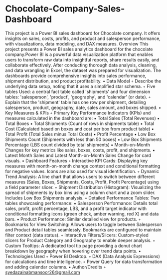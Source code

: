# Chocolate-Company-Sales-Dashboard
This project is a Power BI sales dashboard for Chocolate company. It offers insights on sales, costs, profits, and product and salesperson performance, with visualizations, data modeling, and DAX measures.
Overview
This project presents a Power BI sales analytics dashboard for the chocolate company.Power BI is a powerful data visualization platform that enables users to transform raw data into insightful reports, share results easily, and collaborate effectively. After conducting thorough data analysis, cleaning, and data wrangling in Excel, the dataset was prepared for visualization. The dashboards provide comprehensive insights into sales performance, shipment distribution, and product profitability.
• Data Model
    ◦ Describe the underlying data setup, noting that it uses a simplified star schema.
    ◦ Five tables Used: a central fact table called 'shipments' and four dimension tables: 'salesperson', 'product', 'geography', and 'calendar' (or date).
    ◦ Explain that the 'shipment' table has one row per shipment, detailing salesperson, product, geography, date, sales amount, and boxes shipped.
• Key Measures & KPIs
    ◦ Primary Key Performance Indicators (KPIs) and measures calculated in the dashboard are:
        ▪ Total Sales (Total Revenues)
        ▪ Total Boxes
        ▪ Total Shipments (Count of rows in shipments table)
        ▪ Total Cost (Calculated based on boxes and cost per box from product table)
        ▪ Total Profit (Total Sales minus Total Costs)
        ▪ Profit Percentage
        ▪ Low Box Shipments Count (Shipments with less than 50 boxes)
        ▪ Low Box Shipments Percentage (LBS count divided by total shipments)
        ▪ Month-on-Month Changes for key metrics like sales, boxes, costs, profit, and shipments.
        ▪ Latest Month Sales and Latest Month-on-Month Sales Change for card visuals.
• Dashboard Features
    ◦ Interactive KPI Cards: Displaying key measures with month-on-month change context and conditional formatting for negative values. Icons are also used for visual identification.
    ◦ Dynamic Trend Analysis: A line chart that allows users to switch between different measures (Sales, Boxes, Shipments, Costs, Profit, Profit Percentage) using a field parameter slicer.
    ◦ Shipment Distribution (Histogram): Visualizing the spread of shipments by box bins using a column chart and a zoom slider. Includes Low Box Shipments analysis.
    ◦ Detailed Performance Tables: Two tables showcasing performance:
        ▪ Salesperson Performance: Details total sales, profit, profit percentage, LBS, and a profit target indicator with conditional formatting icons (green check, amber warning, red X) and data bars.
        ▪ Product Performance: Similar detailed view for products.
    ◦ Bookmarks for View Switching: Allows users to toggle between Salesperson and Product detail tables seamlessly. Bookmarks are configured to maintain filter context (data status).
    ◦ Interactive Filters/Slicers: Custom-styled slicers for Product Category and Geography to enable deeper analysis.
    ◦ Custom Tooltips: A dedicated tool tip page providing a donut chart breakdown by geography when hovering over trend data points.
• Technologies Used
    ◦ Power BI Desktop.
    ◦ DAX (Data Analysis Expressions) for calculations and time intelligence.
    ◦ Power Query for data transformation and adding calendar columns.
• Author/Credits
    ◦ syedazainabmansoor26@gmail.com
